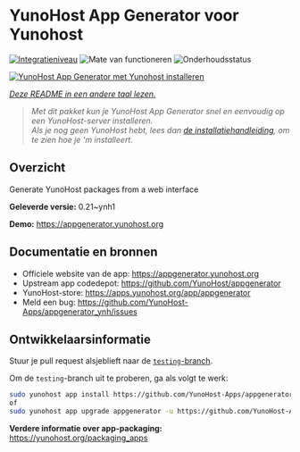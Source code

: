 <!--
NB: Deze README is automatisch gegenereerd door <https://github.com/YunoHost/apps/tree/master/tools/readme_generator>
Hij mag NIET handmatig aangepast worden.
-->

# YunoHost App Generator voor Yunohost

[![Integratieniveau](https://apps.yunohost.org/badge/integration/appgenerator)](https://ci-apps.yunohost.org/ci/apps/appgenerator/)
![Mate van functioneren](https://apps.yunohost.org/badge/state/appgenerator)
![Onderhoudsstatus](https://apps.yunohost.org/badge/maintained/appgenerator)

[![YunoHost App Generator met Yunohost installeren](https://install-app.yunohost.org/install-with-yunohost.svg)](https://install-app.yunohost.org/?app=appgenerator)

*[Deze README in een andere taal lezen.](./ALL_README.md)*

> *Met dit pakket kun je YunoHost App Generator snel en eenvoudig op een YunoHost-server installeren.*  
> *Als je nog geen YunoHost hebt, lees dan [de installatiehandleiding](https://yunohost.org/install), om te zien hoe je 'm installeert.*

## Overzicht

Generate YunoHost packages from a web interface


**Geleverde versie:** 0.21~ynh1

**Demo:** <https://appgenerator.yunohost.org>
## Documentatie en bronnen

- Officiele website van de app: <https://appgenerator.yunohost.org>
- Upstream app codedepot: <https://github.com/YunoHost/appgenerator>
- YunoHost-store: <https://apps.yunohost.org/app/appgenerator>
- Meld een bug: <https://github.com/YunoHost-Apps/appgenerator_ynh/issues>

## Ontwikkelaarsinformatie

Stuur je pull request alsjeblieft naar de [`testing`-branch](https://github.com/YunoHost-Apps/appgenerator_ynh/tree/testing).

Om de `testing`-branch uit te proberen, ga als volgt te werk:

```bash
sudo yunohost app install https://github.com/YunoHost-Apps/appgenerator_ynh/tree/testing --debug
of
sudo yunohost app upgrade appgenerator -u https://github.com/YunoHost-Apps/appgenerator_ynh/tree/testing --debug
```

**Verdere informatie over app-packaging:** <https://yunohost.org/packaging_apps>
